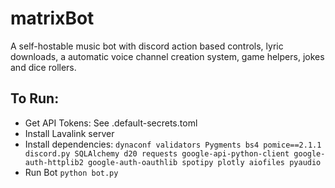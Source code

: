 # matrixBot
A self-hostable music bot with discord action based controls, lyric downloads, a automatic voice channel creation system, game helpers, jokes and dice rollers.

## To Run:
- Get API Tokens: See .default-secrets.toml
- Install Lavalink server
- Install dependencies:
```dynaconf validators Pygments bs4 pomice==2.1.1 discord.py SQLAlchemy d20 requests google-api-python-client google-auth-httplib2 google-auth-oauthlib spotipy plotly aiofiles pyaudio```
- Run Bot
```python bot.py```
